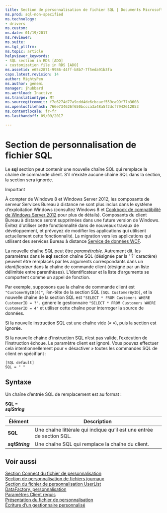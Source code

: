 ```yaml
---
title: Section de personnalisation de fichier SQL | Documents Microsoft
ms.prod: sql-non-specified
ms.technology:
- drivers
ms.custom: 
ms.date: 01/19/2017
ms.reviewer: 
ms.suite: 
ms.tgt_pltfrm: 
ms.topic: article
helpviewer_keywords:
- SQL section in RDS [ADO]
- customization file in RDS [ADO]
ms.assetid: e65c2871-9986-44ff-b8b7-7f5eda91b3fa
caps.latest.revision: 14
author: MightyPen
ms.author: genemi
manager: jhubbard
ms.workload: Inactive
ms.translationtype: MT
ms.sourcegitcommit: f7e6274d77a9cdd4de6cbcaef559ca99f77b3608
ms.openlocfilehash: 766e734626f650bccca3a48a5f2dcf7942612053
ms.contentlocale: fr-fr
ms.lasthandoff: 09/09/2017

---
```

# <a name="customization-file-sql-section"></a>Section de personnalisation de fichier SQL
Le **sql** section peut contenir une nouvelle chaîne SQL qui remplace la chaîne de commande client. S’il n’existe aucune chaîne SQL dans la section, la section sera ignorée.  
  
> [!IMPORTANT]
>  À compter de Windows 8 et Windows Server 2012, les composants de serveur Services Bureau à distance ne sont plus inclus dans le système d’exploitation Windows (consultez Windows 8 et [Cookbook de compatibilité de Windows Server 2012](https://www.microsoft.com/en-us/download/details.aspx?id=27416) pour plus de détails). Composants du client Bureau à distance seront supprimées dans une future version de Windows. Évitez d'utiliser cette fonctionnalité dans de nouveaux travaux de développement, et prévoyez de modifier les applications qui utilisent actuellement cette fonctionnalité. La migration vers les applications qui utilisent des services Bureau à distance [Service de données WCF](http://go.microsoft.com/fwlink/?LinkId=199565).  
  
 La nouvelle chaîne SQL peut être *paramétrable*. Autrement dit, les paramètres dans le **sql** section chaîne SQL (désignée par la ' ?' caractère) peuvent être remplacés par les arguments correspondants dans un *identificateur* dans la chaîne de commande client (désigné par un liste délimitée entre parenthèses). L’identificateur et la liste d’arguments se comportent comme un appel de fonction.  
  
 Par exemple, supposons que la chaîne de commande client est `"CustomerByID(4)"`, l’en-tête de la section SQL `[SQL CustomerByID]`, et la nouvelle chaîne de la section SQL est `"SELECT * FROM Customers WHERE CustomerID = ?".` génère le gestionnaire `"SELECT * FROM Customers WHERE CustomerID = 4"` et utiliser cette chaîne pour interroger la source de données.  
  
 Si la nouvelle instruction SQL est une chaîne vide (« »), puis la section est ignorée.  
  
 Si la nouvelle chaîne d’instruction SQL n’est pas valide, l’exécution de l’instruction échoue. Le paramètre client est ignoré. Vous pouvez effectuer cela intentionnellement pour « désactiver » toutes les commandes SQL de client en spécifiant :  
  
```  
[SQL default]   
SQL = " "  
```  
  
## <a name="syntax"></a>Syntaxe  
 Un chaîne d’entrée SQL de remplacement est au format :  
  
 **SQL =**   
 ***sqlString***  
  
|Élément| Description|  
|----------|-----------------|  
|**SQL**|Une chaîne littérale qui indique qu’il est une entrée de section SQL.|  
|***sqlString***|Une chaîne SQL qui remplace la chaîne du client.|  
  
## <a name="see-also"></a>Voir aussi  
 [Section Connect du fichier de personnalisation](../../../ado/guide/remote-data-service/customization-file-connect-section.md)   
 [Section de personnalisation de fichiers journaux](../../../ado/guide/remote-data-service/customization-file-logs-section.md)   
 [Section du fichier de personnalisation UserList](../../../ado/guide/remote-data-service/customization-file-userlist-section.md)   
 [DataFactory, personnalisation](../../../ado/guide/remote-data-service/datafactory-customization.md)   
 [Paramètres Client requis](../../../ado/guide/remote-data-service/required-client-settings.md)   
 [Présentation du fichier de personnalisation](../../../ado/guide/remote-data-service/understanding-the-customization-file.md)   
 [Écriture d’un gestionnaire personnalisé](../../../ado/guide/remote-data-service/writing-your-own-customized-handler.md)



